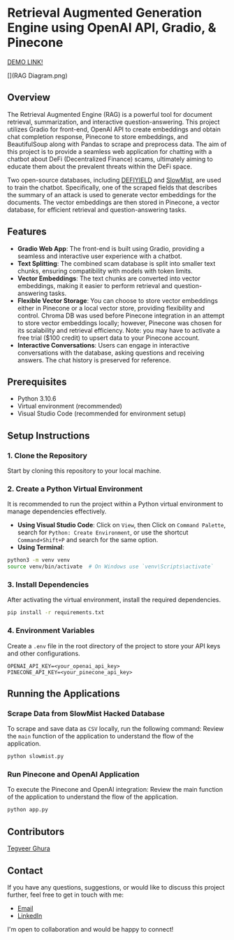 # Retrieval Augmented Generation Engine using OpenAI API, Gradio, & Pinecone

[DEMO LINK!](https://youtu.be/pt200tFT85A)

[](RAG Diagram.png)

## Overview

The Retrieval Augmented Engine (RAG) is a powerful tool for document retrieval, summarization, and interactive question-answering. This project utilizes Gradio for front-end, OpenAI API to create embeddings and obtain chat completion response, Pinecone to store embeddings, and BeautifulSoup along with Pandas to scrape and preprocess data. The aim of this project is to provide a seamless web application for chatting with a chatbot about DeFi (Decentralized Finance) scams, ultimately aiming to educate them about the prevalent threats within the DeFi space.

Two open-source databases, including [DEFIYIELD](https://de.fi/rekt-database) and [SlowMist](https://hacked.slowmist.io/), are used to train the chatbot. Specifically, one of the scraped fields that describes the summary of an attack is used to generate vector embeddings for the documents. The vector embeddings are then stored in Pinecone, a vector database, for efficient retrieval and question-answering tasks.

## Features

- **Gradio Web App**: The front-end is built using Gradio, providing a seamless and interactive user experience with a chatbot.
- **Text Splitting**: The combined scam database is split into smaller text chunks, ensuring compatibility with models with token limits.
- **Vector Embeddings**: The text chunks are converted into vector embeddings, making it easier to perform retrieval and question-answering tasks.
- **Flexible Vector Storage**: You can choose to store vector embeddings either in Pinecone or a local vector store, providing flexibility and control. Chroma DB was used before Pinecone integration in an attempt to store vector embeddings locally; however, Pinecone was chosen for its scalability and retrieval efficiency. Note: you may have to activate a free trial ($100 credit) to upsert data to your Pinecone account.
- **Interactive Conversations**: Users can engage in interactive conversations with the database, asking questions and receiving answers. The chat history is preserved for reference.

## Prerequisites

- Python 3.10.6
- Virtual environment (recommended)
- Visual Studio Code (recommended for environment setup)

## Setup Instructions

### 1. Clone the Repository

Start by cloning this repository to your local machine.

### 2. Create a Python Virtual Environment

It is recommended to run the project within a Python virtual environment to manage dependencies effectively.

- **Using Visual Studio Code**: Click on `View`, then Click on `Command Palette`, search for `Python: Create Environment`, or use the shortcut `Command+Shift+P` and search for the same option.
- **Using Terminal**:

```bash
python3 -m venv venv
source venv/bin/activate  # On Windows use `venv\Scripts\activate`
```

### 3. Install Dependencies

After activating the virtual environment, install the required dependencies.

```bash
pip install -r requirements.txt
```

### 4. Environment Variables

Create a `.env` file in the root directory of the project to store your API keys and other configurations.

```plaintext
OPENAI_API_KEY=<your_openai_api_key>
PINECONE_API_KEY=<your_pinecone_api_key>
```

## Running the Applications

### Scrape Data from SlowMist Hacked Database

To scrape and save data as `CSV` locally, run the following command:
Review the `main` function of the application to understand the flow of the application.

```bash
python slowmist.py
```

### Run Pinecone and OpenAI Application

To execute the Pinecone and OpenAI integration:
Review the main function of the application to understand the flow of the application.

```bash
python app.py
```

## Contributors

[Tegveer Ghura](https://github.com/TegveerG)

## Contact

If you have any questions, suggestions, or would like to discuss this project further, feel free to get in touch with me:

- [Email](mailto:tegu99@gmail.com)
- [LinkedIn](https://www.linkedin.com/in/tegveerg/)

I'm open to collaboration and would be happy to connect!
